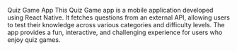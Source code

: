 Quiz Game App
This Quiz Game app is a mobile application developed using React Native. It fetches questions from an external API, allowing users to test their knowledge across various categories and difficulty levels. The app provides a fun, interactive, and challenging experience for users who enjoy quiz games.

